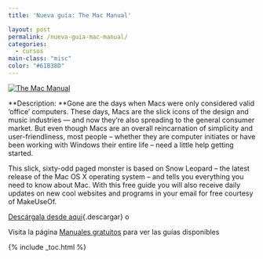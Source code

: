 ```yaml
---
title: 'Nueva guía: The Mac Manual'

layout: post
permalink: /nueva-guia-mac-manual/
categories:
  - cursos
main-class: "misc"
color: "#61B38D"
---
```

[![The Mac Manual][1]][2]  

**Description: **Gone are the days when Macs were only considered valid ‘office&#8217; computers. These days, Macs are the slick icons of the design and music industries — and now they&#8217;re also spreading to the general consumer market. But even though Macs are an overall reincarnation of simplicity and user-friendliness, most people – whether they are computer initiates or have been working with Windows their entire life – need a little help getting started.

This slick, sixty-odd paged monster is based on Snow Leopard – the latest release of the Mac OS X operating system – and tells you everything you need to know about Mac. With this free guide you will also receive daily updates on new cool websites and programs in your email for free courtesy of MakeUseOf.

[Descárgala desde aqui][2]{.descargar} o

Visita la página [Manuales gratuitos][3] para ver las guías disponibles



 [1]:  http://img.tradepub.com/free/w_make05/assets/img/w_make05c.gif "The Mac Manual"
 [2]: http://elbauldelprogramador.tradepub.com/c/pubRD.mpl?sr=oc&_t=oc:&pc=w_make05/prgm.cgi
 [3]: http://bashyc.blogspot.com/p/guias-gratuitas.html

{% include _toc.html %}
